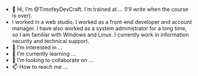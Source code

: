 - 👋 Hi, I’m @TimofeyDevCraft. I'm trained at.... (I'll write when the course is over).
- I worked in a web studio. I worked as a front-end developer and account manager. 
I have also worked as a system administrator for a long time, so I am familiar with Windows and Linux. I currently work in information security and technical support.
- 👀 I’m interested in ...
- 🌱 I’m currently learning ...
- 💞️ I’m looking to collaborate on ...
- 📫 How to reach me ...

<!---
TimofeyDevCraft/TimofeyDevCraft is a ✨ special ✨ repository because its `README.md` (this file) appears on your GitHub profile.
You can click the Preview link to take a look at your changes.
--->
